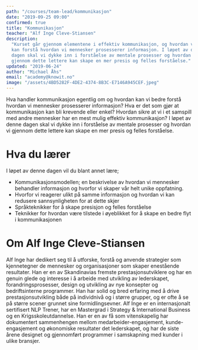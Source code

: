 ```yaml
---
path: "/courses/team-lead/kommunikasjon"
date: "2019-09-25 09:00"
confirmed: true
title: "Kommunikasjon"
teacher: "Alf Inge Cleve-Stiansen"
description:
  "Kurset går gjennom elementene i effektiv kommunikasjon, og hvordan vi bedre
  kan forstå hvordan vi mennesker prosesserer informasjon. I løpet av denne
  dagen skal vi dykke inn i forståelse av mentale prosesser og hvordan vi
  gjennom dette lettere kan skape en mer presis og felles forståelse."
updated: "2019-06-24"
author: "Michael Åhs"
email: "academy@knowit.no"
image: "/assets/4BD5282F-4DE2-4374-8B3C-E7146A945CEF.jpeg"
---
```


Hva handler kommunikasjon egentlig om og hvordan kan vi bedre forstå hvordan
vi mennesker prosesserer informasjon? Hva er det som gjør at kommunikasjon kan
bli krevende eller enkel? Hvordan sikre at vi i et samspill med andre
mennesker har en mest mulig effektiv kommunikasjon? I løpet av denne dagen
skal vi dykke inn i forståelse av mentale prosesser og hvordan vi gjennom
dette lettere kan skape en mer presis og felles forståelse.

# Hva du lærer

I løpet av denne dagen vil du blant annet lære;

- Kommunikasjonsmodellen; en beskrivelse av hvordan vi mennesker behandler
  informasjon og hvorfor vi skaper vår helt unike oppfatning.
- Hvorfor vi reagerer ulikt på samme informasjon og hvordan vi kan redusere
  sannsynligheten for at dette skjer
- Språkteknikker for å skape presisjon og felles forståelse
- Teknikker for hvordan være tilstede i øyeblikket for å skape en bedre flyt i
  kommunikasjonen

# Om Alf Inge Cleve-Stiansen

Alf Inge har dedikert seg til å utforske, forstå og anvende strategier som
kjennetegner de mennesker og organisasjoner som skaper enestående resultater.
Han er en av Skandinavias fremste prestasjonsutviklere og har en genuin glede
og interesse i å arbeide med utvikling av lederskapet, forandringsprosesser,
design og utvikling av nye konsepter og bedriftsinterne programmer. Han har
solid og bred erfaring med å drive prestasjonsutvikling både på individnivå og
i større grupper, og er ofte å se på større scener grunnet sine
formidlingsevner. Alf Inge er en internasjonalt sertifisert NLP Trener, har en
Mastergrad i Strategy & International Business og en Krigsskoleutdannelse. Han
er en av få som vitenskapelig har dokumentert sammenhengen mellom
medarbeider-engasjement, kunde-engasjement og økonomiske resultater det
lederskapet, og har de siste årene designet og gjennomført programmer i
samskapning med kunder i ulike bransjer.
